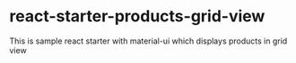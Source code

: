 # react-starter-products-grid-view
This is sample react starter with material-ui which displays products in grid view
